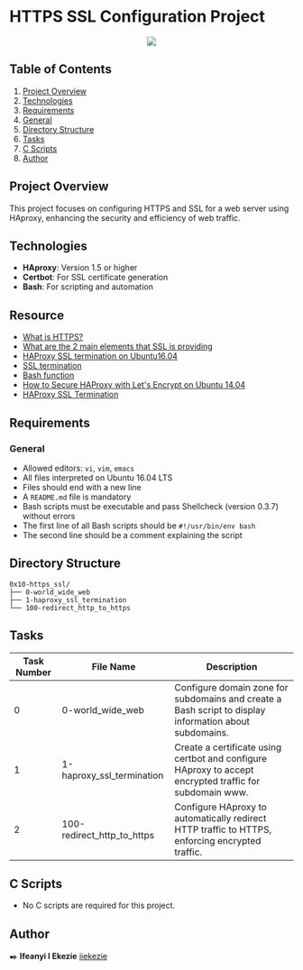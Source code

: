 # HTTPS SSL Configuration Project

<p align="center">
  <img src="https://s3.amazonaws.com/intranet-projects-files/holbertonschool-sysadmin_devops/276/FlhGPEK.png"/>
</p>


## Table of Contents
1. [Project Overview](#project-overview)
2. [Technologies](#technologies)
3. [Requirements](#requirements)
4. [General](#general)
5. [Directory Structure](#directory-structure)
6. [Tasks](#tasks)
7. [C Scripts](#c-scripts)
8. [Author](#author)

## Project Overview
This project focuses on configuring HTTPS and SSL for a web server using HAproxy, enhancing the security and efficiency of web traffic.

## Technologies
- **HAproxy**: Version 1.5 or higher
- **Certbot**: For SSL certificate generation
- **Bash**: For scripting and automation


## Resource

- [What is HTTPS?](https://www.instantssl.com/http-vs-https)
- [What are the 2 main elements that SSL is providing](https://www.sslshopper.com/why-ssl-the-purpose-of-using-ssl-certificates.html)
- [HAProxy SSL termination on Ubuntu16.04](https://devops.ionos.com/tutorials/install-and-configure-haproxy-load-balancer-on-ubuntu-1604/)
- [SSL termination](https://en.wikipedia.org/wiki/TLS_termination_proxy)
- [Bash function](https://tldp.org/LDP/abs/html/complexfunct.html)
- [How to Secure HAProxy with Let's Encrypt on Ubuntu 14.04](https://www.digitalocean.com/community/tutorials/how-to-secure-haproxy-with-let-s-encrypt-on-ubuntu-14-04)
- [HAProxy SSL Termination](https://www.haproxy.com/blog/haproxy-ssl-termination/)


## Requirements

### General
- Allowed editors: `vi`, `vim`, `emacs`
- All files interpreted on Ubuntu 16.04 LTS
- Files should end with a new line
- A `README.md` file is mandatory
- Bash scripts must be executable and pass Shellcheck (version 0.3.7) without errors
- The first line of all Bash scripts should be `#!/usr/bin/env bash`
- The second line should be a comment explaining the script

## Directory Structure
```
0x10-https_ssl/
├── 0-world_wide_web
├── 1-haproxy_ssl_termination
└── 100-redirect_http_to_https
```

## Tasks

| Task Number | File Name                    | Description |
|-------------|------------------------------|-------------|
| 0           | 0-world_wide_web             | Configure domain zone for subdomains and create a Bash script to display information about subdomains. |
| 1           | 1-haproxy_ssl_termination    | Create a certificate using certbot and configure HAproxy to accept encrypted traffic for subdomain www. |
| 2           | 100-redirect_http_to_https   | Configure HAproxy to automatically redirect HTTP traffic to HTTPS, enforcing encrypted traffic. |

## C Scripts
- No C scripts are required for this project.

## Author
:black_nib: **Ifeanyi I Ekezie** [iiekezie](https://github.com/iiekezie)
